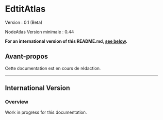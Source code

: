 # EdtitAtlas #

Version : 0.1 (Beta)

NodeAtlas Version minimale : 0.44

**For an international version of this README.md, [see below](#international-version).**



## Avant-propos ##

Cette documentation est en cours de rédaction.


-----


## International Version ##

### Overview ###

Work in progress for this documentation.